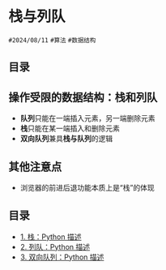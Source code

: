 
# 栈与列队

`#2024/08/11` `#算法` `#数据结构` 


## 目录
<!-- toc -->
 ## 操作受限的数据结构：栈和列队 

- **队列**只能在一端插入元素，另一端删除元素
- **栈**只能在某一端插入和删除元素
- **双向队列**兼具**栈与队列**的逻辑


## 其他注意点

- 浏览器的前进后退功能本质上是“栈”的体现

## 目录

- [1. 栈：Python 描述](/post/t6I95KGM.html)
- [2. 列队：Python 描述](/post/opNWfHvr.html)
- [3. 双向队列：Python 描述](/post/flfMzBW2.html)